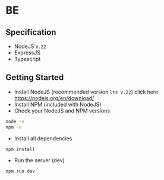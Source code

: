 # BE
## Specification
- NodeJS `V.22`
- ExpressJS
- Typescript

## Getting Started
- Install NodeJS (recommended version `lts V.22`) click here https://nodejs.org/en/download/
- Install NPM (included with NodeJS)
- Check your NodeJS and NPM versions

```bash
node -v
npm -v
```

- Install all dependencies
```bash
npm install
```

- Run the server (dev)
```bash
npm run dev
```